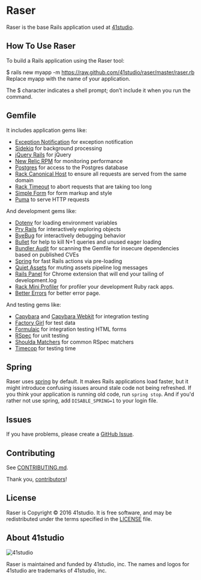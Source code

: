 # Raser

Raser is the base Rails application used at
[41studio](http://www.41studio.com/).

## How To Use Raser

To build a Rails application using the Raser tool:

$ rails new myapp -m https://raw.github.com/41studio/raser/master/raser.rb
Replace myapp with the name of your application.

The $ character indicates a shell prompt; don’t include it when you run the command.


## Gemfile

It includes application gems like:

* [Exception Notification](https://github.com/smartinez87/exception_notification) for exception notification
* [Sidekiq](https://github.com/mperham/sidekiq) for background
  processing
* [jQuery Rails](https://github.com/rails/jquery-rails) for jQuery
* [New Relic RPM](https://github.com/newrelic/rpm) for monitoring performance
* [Postgres](https://github.com/ged/ruby-pg) for access to the Postgres database
* [Rack Canonical Host](https://github.com/tylerhunt/rack-canonical-host) to
  ensure all requests are served from the same domain
* [Rack Timeout](https://github.com/heroku/rack-timeout) to abort requests that are
  taking too long
* [Simple Form](https://github.com/plataformatec/simple_form) for form markup
  and style
* [Puma](https://github.com/puma/puma) to serve HTTP requests

And development gems like:

* [Dotenv](https://github.com/bkeepers/dotenv) for loading environment variables
* [Pry Rails](https://github.com/rweng/pry-rails) for interactively exploring
  objects
* [ByeBug](https://github.com/deivid-rodriguez/byebug) for interactively
  debugging behavior
* [Bullet](https://github.com/flyerhzm/bullet) for help to kill N+1 queries and
  unused eager loading
* [Bundler Audit](https://github.com/rubysec/bundler-audit) for scanning the
  Gemfile for insecure dependencies based on published CVEs
* [Spring](https://github.com/rails/spring) for fast Rails actions via
  pre-loading
* [Quiet Assets](https://github.com/evrone/quiet_assets) for muting assets
  pipeline log messages
* [Rails Panel](https://github.com/dejan/rails_panel) for Chrome extension that will end your tailing of
  development.log
* [Rack Mini Profiler](https://github.com/MiniProfiler/rack-mini-profiler) for profiler your 
  development Ruby rack apps.
* [Better Errors](https://github.com/charliesome/better_errors) for better error page.

And testing gems like:

* [Capybara](https://github.com/jnicklas/capybara) and
  [Capybara Webkit](https://github.com/thoughtbot/capybara-webkit) for
  integration testing
* [Factory Girl](https://github.com/thoughtbot/factory_girl) for test data
* [Formulaic](https://github.com/thoughtbot/formulaic) for integration testing
  HTML forms
* [RSpec](https://github.com/rspec/rspec) for unit testing
* [Shoulda Matchers](https://github.com/thoughtbot/shoulda-matchers) for common
  RSpec matchers
* [Timecop](https://github.com/ferndopolis/timecop-console) for testing time

## Spring

Raser uses [spring](https://github.com/rails/spring) by default.
It makes Rails applications load faster, but it might introduce confusing issues
around stale code not being refreshed.
If you think your application is running old code, run `spring stop`.
And if you'd rather not use spring, add `DISABLE_SPRING=1` to your login file.


## Issues

If you have problems, please create a
[GitHub Issue](https://github.com/41studio/raser/issues).

## Contributing

See [CONTRIBUTING.md](CONTRIBUTING.md).

Thank you, [contributors]!

[contributors]: https://github.com/41studio/raser/graphs/contributors

## License

Raser is Copyright © 2016 41studio.
It is free software,
and may be redistributed under the terms specified in the [LICENSE] file.

[LICENSE]: LICENSE

## About 41studio

![41studio](https://fourtyonestudio-staging.s3.amazonaws.com/production/41studio-logo-ec333a1c8495d35e96a13e415d7579f0.png)

Raser is maintained and funded by 41studio, inc.
The names and logos for 41studio are trademarks of 41studio, inc.